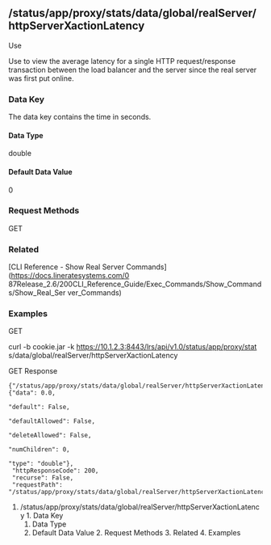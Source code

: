 ## /status/app/proxy/stats/data/global/realServer/httpServerXactionLatency

Use

Use to view the average latency for a single HTTP request/response transaction
between the load balancer and the server since the real server was first put
online.

### Data Key

The data key contains the time in seconds.

#### Data Type

double

#### Default Data Value

0

### Request Methods

GET

### Related

[CLI Reference - Show Real Server Commands](https://docs.lineratesystems.com/0
87Release_2.6/200CLI_Reference_Guide/Exec_Commands/Show_Commands/Show_Real_Ser
ver_Commands)

### Examples

GET

curl -b cookie.jar -k https://10.1.2.3:8443/lrs/api/v1.0/status/app/proxy/stat
s/data/global/realServer/httpServerXactionLatency

GET Response

    
    
    {"/status/app/proxy/stats/data/global/realServer/httpServerXactionLatency": {"data": 0.0,
                                                                                  "default": False,
                                                                                  "defaultAllowed": False,
                                                                                  "deleteAllowed": False,
                                                                                  "numChildren": 0,
                                                                                  "type": "double"},
     "httpResponseCode": 200,
     "recurse": False,
     "requestPath": "/status/app/proxy/stats/data/global/realServer/httpServerXactionLatency"}
    

  1. /status/app/proxy/stats/data/global/realServer/httpServerXactionLatency
    1. Data Key
      1. Data Type
      2. Default Data Value
    2. Request Methods
    3. Related
    4. Examples

